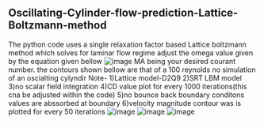 ## Oscillating-Cylinder-flow-prediction-Lattice-Boltzmann-method
The python code uses a single relaxation factor based Lattice  boltzmann method which solves for laminar flow regime adjust the omega value given by the equation given bellow
![image](https://github.com/Rushilrajesh1256/Oscillating-Cylinder-flow-prediction-Lattice-Boltzmann-method/assets/152313008/6c7598f1-b2bb-435f-801f-c34c2f5eab51)
MA being your desired courant number.
the contours shown bellow are that of a 100 reynolds no simulation of an oscialting  cylyndir
Note-
1)Lattice model-D2Q9
2)SRT LBM model
3)no scalar field integration
4)CD value  plot for every 1000  iterations(this cna be adjusted within the code)
5)no bounce back boundary conditons values  are abssorbed at boundary
6)velocity magnitude contour was is plotted  for every 50 iterations 
![image](https://github.com/Rushilrajesh1256/Oscillating-Cylinder-flow-prediction-Lattice-Boltzmann-method/assets/152313008/846c5f81-eeda-49b3-ba0d-f7ccc510114f)
![image](https://github.com/Rushilrajesh1256/Oscillating-Cylinder-flow-prediction-Lattice-Boltzmann-method/assets/152313008/2106190b-36a6-4bb6-86cb-cc97af708893)
![image](https://github.com/Rushilrajesh1256/Oscillating-Cylinder-flow-prediction-Lattice-Boltzmann-method/assets/152313008/21768459-faca-46fc-83bd-e3d456ab4add)






